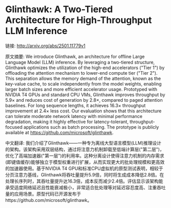 # Glinthawk: A Two-Tiered Architecture for High-Throughput LLM Inference

链接: http://arxiv.org/abs/2501.11779v1

原文摘要:
We introduce Glinthawk, an architecture for offline Large Language Model
(LLM) inference. By leveraging a two-tiered structure, Glinthawk optimizes the
utilization of the high-end accelerators ("Tier 1") by offloading the attention
mechanism to lower-end compute tier ("Tier 2"). This separation allows the
memory demand of the attention, known as the key-value cache, to scale
independently from the model weights, enabling larger batch sizes and more
efficient accelerator usage. Prototyped with NVIDIA T4 GPUs and standard CPU
VMs, Glinthawk improves throughput by $5.9\times$ and reduces cost of
generation by $2.8\times$, compared to paged attention baselines. For long
sequence lengths, it achieves $16.3\times$ throughput improvement at
$2.4\times$ less cost. Our evaluation shows that this architecture can tolerate
moderate network latency with minimal performance degradation, making it highly
effective for latency-tolerant, throughput-focused applications such as batch
processing. The prototype is publicly available at
https://github.com/microsoft/glinthawk.

中文翻译:
我们介绍了Glinthawk——一种专为离线大型语言模型(LLM)推理设计的架构。该架构采用双层结构，通过将注意力机制卸载至低端计算层("第二层")，优化了高端加速器("第一层")的利用率。这种分离设计使得注意力机制的内存需求(即键值缓存)能够独立于模型权重进行扩展，从而实现更大的批处理规模和更高效的加速器使用。基于NVIDIA T4 GPU和标准CPU虚拟机的原型测试表明，相较于分页注意力基线，Glinthawk将吞吐量提升5.9倍，同时将生成成本降低2.8倍。在处理长序列时，其吞吐量提升达16.3倍，成本反而减少2.4倍。评估显示该架构能承受适度网络延迟且性能衰减极小，非常适合批处理等对延迟容忍度高、注重吞吐量的应用场景。原型代码已开源发布于https://github.com/microsoft/glinthawk。
